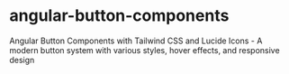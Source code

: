 # angular-button-components
Angular Button Components with Tailwind CSS and Lucide Icons - A modern button system with various styles, hover effects, and responsive design
